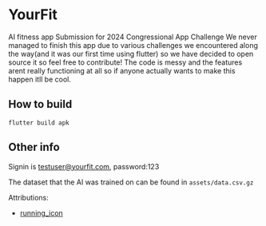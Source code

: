 # YourFit
AI fitness app 
Submission for 2024 Congressional App Challenge
We never managed to finish this app due to various challenges we encountered along the way(and it was our first time using flutter) so we have decided to open source it so feel free to contribute! The code is messy and the features arent really functioning at all so if anyone actually wants to make this happen itll be cool.

## How to build 
```flutter build apk```

## Other info
Signin is testuser@yourfit.com, password:123

The dataset that the AI was trained on can be found in ```assets/data.csv.gz```

Attributions:
 - [running_icon](https://www.flaticon.com/free-icons/fast)

